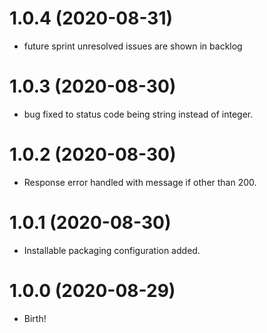 # 1.0.4 (2020-08-31)
* future sprint unresolved issues are shown in backlog

# 1.0.3 (2020-08-30)
* bug fixed to status code being string instead of integer.

# 1.0.2 (2020-08-30)
* Response error handled with message if other than 200.

# 1.0.1 (2020-08-30)
* Installable packaging configuration added.

# 1.0.0 (2020-08-29)
* Birth!
